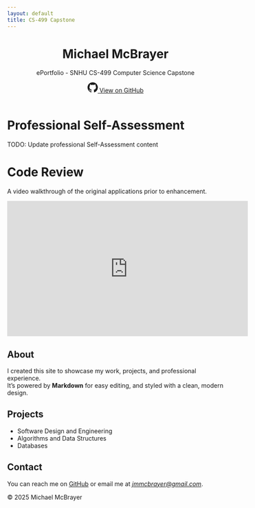 ```yaml
---
layout: default
title: CS-499 Capstone
---
```


<!-- Link to your custom CSS -->
<link rel="stylesheet" href="style.css">

<header>
  <h1>Michael McBrayer</h1>
  <p>ePortfolio - SNHU CS-499 Computer Science Capstone</p>

  <!-- GitHub link button -->
  <a class="github-link" 
     href="https://github.com/jmmcbrayer/jmmcbrayer.github.io" 
     target="_blank"
     title="View this project on GitHub">
    <svg height="24" width="24" viewBox="0 0 16 16" aria-hidden="true">
      <path fill="currentColor"
        d="M8 0C3.58 0 0 3.58 0 8a8 8 0 005.47 7.59c.4.07.55-.17.55-.38
        0-.19-.01-.82-.01-1.49-2 .37-2.53-.49-2.69-.94-.09-.23-.48-.94-.82-1.13
        -.28-.15-.68-.52-.01-.53.63-.01 1.08.58 1.23.82.72 1.21 1.87.87 2.33.66.07
        -.52.28-.87.51-1.07-1.78-.2-3.64-.89-3.64-3.95 0-.87.31-1.59.82-2.15
        -.08-.2-.36-1.02.08-2.12 0 0 .67-.21 2.2.82a7.52 7.52 0 012.01-.27c.68
        0 1.36.09 2.01.27 1.53-1.04 2.2-.82 2.2-.82.44 1.1.16 1.92.08 2.12.51.56
        .82 1.27.82 2.15 0 3.07-1.87 3.75-3.65 3.95.29.25.54.73.54 1.48
        0 1.07-.01 1.93-.01 2.19 0 .21.15.46.55.38A8.01 8.01 0 0016 8c0-4.42
        -3.58-8-8-8z" />
    </svg>
    View on GitHub
  </a>
</header>

<main>

# Professional Self-Assessment

TODO: Update professional Self-Assessment content

# Code Review

A video walkthrough of the original applications prior to enhancement.

<iframe width="560" height="315"
  src="https://www.youtube.com/embed/K1w2KWmQNFo?si=MGUWxVfmIZuQEB9N" 
  title="YouTube video player" 
  frameborder="0" 
  allow="accelerometer; autoplay; clipboard-write; encrypted-media; gyroscope; picture-in-picture; web-share" 
  referrerpolicy="strict-origin-when-cross-origin" allowfullscreen>
</iframe>

## About

I created this site to showcase my work, projects, and professional experience.  
It’s powered by **Markdown** for easy editing, and styled with a clean, modern design.

## Projects

- Software Design and Engineering
- Algorithms and Data Structures
- Databases

## Contact

You can reach me on [GitHub](https://github.com/jmmcbrayer) or email me at *jmmcbrayer@gmail.com*.

</main>

<footer>
  <p>© 2025 Michael McBrayer</p>
</footer>